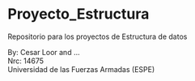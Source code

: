 # Proyecto_Estructura
Repositorio para los proyectos de Estructura de datos 

By: Cesar Loor and ...  
Nrc: 14675  
Universidad de las Fuerzas Armadas (ESPE)   
